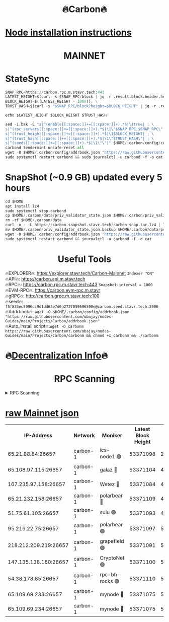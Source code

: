 <h1 align="center"> 🔥Carbon🔥</h1>

[Node installation instructions](https://github.com/obajay/nodes-Guides/tree/main/Projects/Carbon)
=
<h1 align="center"> MAINNET</h1>

# StateSync
```python
SNAP_RPC=https://carbon.rpc.m.stavr.tech:443
LATEST_HEIGHT=$(curl -s $SNAP_RPC/block | jq -r .result.block.header.height); \
BLOCK_HEIGHT=$((LATEST_HEIGHT - 1000)); \
TRUST_HASH=$(curl -s "$SNAP_RPC/block?height=$BLOCK_HEIGHT" | jq -r .result.block_id.hash)

echo $LATEST_HEIGHT $BLOCK_HEIGHT $TRUST_HASH

sed -i.bak -E "s|^(enable[[:space:]]+=[[:space:]]+).*$|\1true| ; \
s|^(rpc_servers[[:space:]]+=[[:space:]]+).*$|\1\"$SNAP_RPC,$SNAP_RPC\"| ; \
s|^(trust_height[[:space:]]+=[[:space:]]+).*$|\1$BLOCK_HEIGHT| ; \
s|^(trust_hash[[:space:]]+=[[:space:]]+).*$|\1\"$TRUST_HASH\"| ; \
s|^(seeds[[:space:]]+=[[:space:]]+).*$|\1\"\"|" $HOME/.carbon/config/config.toml
carbond tendermint unsafe-reset-all
wget -O $HOME/.carbon/config/addrbook.json "https://raw.githubusercontent.com/obajay/nodes-Guides/main/Projects/Carbon/addrbook.json"
sudo systemctl restart carbond && sudo journalctl -u carbond -f -o cat
```
# SnapShot (~0.9 GB) updated every 5 hours
```python
cd $HOME
apt install lz4
sudo systemctl stop carbond
cp $HOME/.carbon/data/priv_validator_state.json $HOME/.carbon/priv_validator_state.json.backup
rm -rf $HOME/.carbon/data
curl -o - -L https://carbon.snapshot.stavr.tech/carbon-snap.tar.lz4 | lz4 -c -d - | tar -x -C $HOME/.carbon --strip-components 2
mv $HOME/.carbon/priv_validator_state.json.backup $HOME/.carbon/data/priv_validator_state.json
wget -O $HOME/.carbon/config/addrbook.json "https://raw.githubusercontent.com/obajay/nodes-Guides/main/Projects/Carbon/addrbook.json"
sudo systemctl restart carbond && journalctl -u carbond -f -o cat
```

 <h1 align="center"> Useful Tools</h1>

🔥EXPLORER🔥:     https://explorer.stavr.tech/Carbon-Mainnet        `Indexer "ON"` \
🔥API🔥:          https://carbon.api.m.stavr.tech \
🔥RPC🔥:          https://carbon.rpc.m.stavr.tech:443              `Snapshot-interval = 1000` \
🔥EVM-RPC🔥:      https://carbon.evm-rpc.m.stavr \
🔥gRPC🔥:         http://carbon.grpc.m.stavr.tech:100 \
🔥seed🔥:      `f5f833ec5096dc9d1dd63e7d6a2727059696590e@carbon.seed.stavr.tech:2006` \
🔥Addrbook🔥:  `wget -O $HOME/.carbon/config/addrbook.json "https://raw.githubusercontent.com/obajay/nodes-Guides/main/Projects/Carbon/addrbook.json"` \
🔥Auto_install script🔥:`wget -O carbonm https://raw.githubusercontent.com/obajay/nodes-Guides/main/Projects/Carbon/carbonm && chmod +x carbonm && ./carbonm`

🔥[Decentralization Info](https://github.com/obajay/StateSync-snapshots/tree/main/Projects/Carbon/Decentralization)🔥
=
<h1 align="center"> RPC Scanning</h1>

<details>
<summary>RPC Scanning</summary>

<h2 align="center"> We scan nodes in real time every 4 hours. And we provide the final result of RPC endpoints.
We cannot influence the operation of these nodes in any way. </h2>


```python
If Voting Power is higher than 0 --> then the Node is a validator of the network and may be subject to attack and be a potential threat to the chain.
```
```python
We marked such validators with a red symbol
```

</details>

[raw Mainnet json](https://rpc-check.carbonm.stavr.tech/carbonm/rpc-carbonm-result.json)
=


<table><tr><th>IP-Address</th><th>Network</th><th>Moniker</th><th>Latest Block Height</th><th>Earliest Block Height</th><th>Catching Up</th><th>Tx Index</th><th>Voting Power</th><th>Scan Time</th></tr><tr><td>65.21.88.84:26657</td><td>carbon-1</td><td>ics-node1 🟢</td><td>53371098</td><td>21164241</td><td>False</td><td>off</td><td>0</td><td>2024-02-07T13:45:28.116741804UTC</td></tr><tr><td>65.108.97.115:26657</td><td>carbon-1</td><td>galaz 🔴</td><td>53371104</td><td>47374001</td><td>False</td><td>on</td><td>11245098795</td><td>2024-02-07T13:45:39.059495567UTC</td></tr><tr><td>167.235.97.158:26657</td><td>carbon-1</td><td>Wetez 🔴</td><td>53371084</td><td>48067570</td><td>False</td><td>on</td><td>1331692555</td><td>2024-02-07T13:45:02.973795140UTC</td></tr><tr><td>65.21.232.158:26657</td><td>carbon-1</td><td>polarbear 🔴</td><td>53371109</td><td>48126001</td><td>False</td><td>on</td><td>10940933163</td><td>2024-02-07T13:45:47.548194760UTC</td></tr><tr><td>51.75.61.105:26657</td><td>carbon-1</td><td>sulu 🟢</td><td>53371093</td><td>48742001</td><td>False</td><td>on</td><td>0</td><td>2024-02-07T13:45:19.171320520UTC</td></tr><tr><td>95.216.22.75:26657</td><td>carbon-1</td><td>polarbear 🟢</td><td>53371097</td><td>52338001</td><td>False</td><td>on</td><td>0</td><td>2024-02-07T13:45:25.633984023UTC</td></tr><tr><td>218.212.209.219:26657</td><td>carbon-1</td><td>grapefield 🟢</td><td>53371091</td><td>52371001</td><td>False</td><td>on</td><td>0</td><td>2024-02-07T13:45:16.799894986UTC</td></tr><tr><td>147.135.138.180:26657</td><td>carbon-1</td><td>CryptoNet 🟢</td><td>53371100</td><td>52934001</td><td>False</td><td>on</td><td>0</td><td>2024-02-07T13:45:30.554125792UTC</td></tr><tr><td>54.38.178.85:26657</td><td>carbon-1</td><td>rpc-bh-rocks 🟢</td><td>53371110</td><td>53130001</td><td>False</td><td>on</td><td>0</td><td>2024-02-07T13:45:51.957866208UTC</td></tr><tr><td>65.109.69.233:26657</td><td>carbon-1</td><td>mynode 🔴</td><td>53371075</td><td>53160001</td><td>False</td><td>off</td><td>8692121812</td><td>2024-02-07T13:44:41.846203707UTC</td></tr><tr><td>65.109.69.234:26657</td><td>carbon-1</td><td>mynode 🔴</td><td>53371075</td><td>53160001</td><td>False</td><td>off</td><td>12851599021</td><td>2024-02-07T13:44:42.225401514UTC</td></tr></table>
